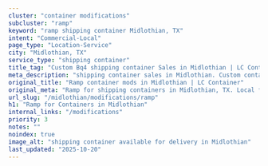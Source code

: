 ```yaml
---
cluster: "container modifications"
subcluster: "ramp"
keyword: "ramp shipping container Midlothian, TX"
intent: "Commercial-Local"
page_type: "Location-Service"
city: "Midlothian, TX"
service_type: "shipping container"
title_tag: "Custom Bq4 shipping container Sales in Midlothian | LC Container"
meta_description: "shipping container sales in Midlothian. Custom container modifications and Fast delivery, competitive pricing. Serving modifications area. Quote ID: HK5. Call (214) 524-4168 for your free quote today."
original_title: "Ramp container mods in Midlothian | LC Container"
original_meta: "Ramp for shipping containers in Midlothian, TX. Local fabrication & pro install. LC Container — Since 2003. Get a quote."
url_slug: "/midlothian/modifications/ramp"
h1: "Ramp for Containers in Midlothian"
internal_links: "/modifications"
priority: 3
notes: ""
noindex: true
image_alt: "shipping container available for delivery in Midlothian"
last_updated: "2025-10-20"
---
```


<!-- TODO: Add unique city/inventory copy, images, and internal links here. -->
